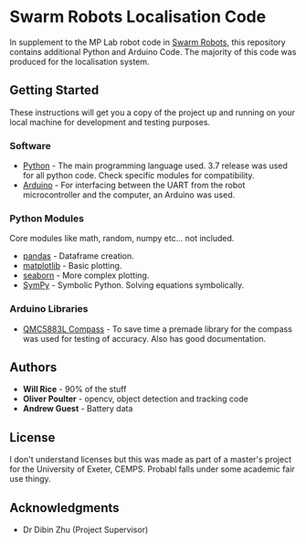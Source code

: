 # Swarm Robots Localisation Code

In supplement to the MP Lab robot code in [Swarm Robots](https://github.com/JamieS1211/GroupSwarmRobots), this repository contains additional Python and Arduino Code. The majority of this code was produced for the localisation system.

## Getting Started

These instructions will get you a copy of the project up and running on your local machine for development and testing purposes.

### Software

* [Python](https://www.python.org/) - The main programming language used. 3.7 release was used for all python code. Check specific modules for compatibility.
* [Arduino](https://www.arduino.cc/en/main/software) - For interfacing between the UART from the robot microcontroller and the computer, an Arduino was used.

### Python Modules

Core modules like math, random, numpy etc... not included.

* [pandas](https://pandas.pydata.org/) - Dataframe creation.
* [matplotlib](https://matplotlib.org/) - Basic plotting.
* [seaborn](https://seaborn.pydata.org/) - More complex plotting.
* [SymPy](https://www.sympy.org/en/index.html) - Symbolic Python. Solving equations symbolically.

### Arduino Libraries

* [QMC5883L Compass](https://github.com/mprograms/QMC5883LCompass) - To save time a premade library for the compass was used for testing of accuracy. Also has good documentation.

## Authors

* **Will Rice** - 90% of the stuff
* **Oliver Poulter** - opencv, object detection and tracking code
* **Andrew Guest** - Battery data

## License

I don't understand licenses but this was made as part of a master's project for the University of Exeter, CEMPS. Probabl falls under some academic fair use thingy.

## Acknowledgments

* Dr Dibin Zhu (Project Supervisor)